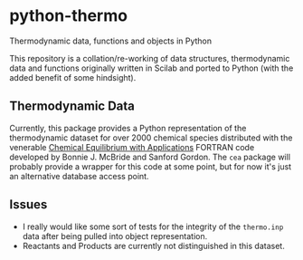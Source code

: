 python-thermo
=============

Thermodynamic data, functions and objects in Python

This repository is a collation/re-working of data structures,
thermodynamic data and functions originally written in Scilab and
ported to Python (with the added benefit of some hindsight).

Thermodynamic Data
------------------

Currently, this package provides a Python representation of the
thermodynamic dataset for over 2000 chemical species distributed with
the venerable [Chemical Equilibrium with Applications][CEAWeb] FORTRAN
code developed by Bonnie J. McBride and Sanford Gordon. The `cea`
package will probably provide a wrapper for this code at some point,
but for now it's just an alternative database access point.

Issues
------

  -	I really would like some sort of tests for the integrity of the
  	`thermo.inp` data after being pulled into object representation.
  - Reactants and Products are currently not distinguished in this
    dataset.

[CEAWeb]: http://www.grc.nasa.gov/WWW/CEAWeb/ceaHome.htm

